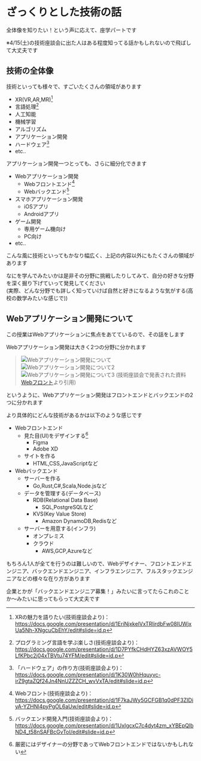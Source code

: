 # ざっくりとした技術の話

全体像を知りたい！という声に応えて、座学パートです

※4/15(土)の技術座談会に出た人はある程度知ってる話かもしれないので飛ばして大丈夫です

## 技術の全体像

技術といっても様々で、すごいたくさんの領域があります

- XR(VR,AR,MR)[^1]
- 言語処理[^2]
- 人工知能
- 機械学習
- アルゴリズム
- アプリケーション開発
- ハードウェア[^3]
- etc..

アプリケーション開発一つとっても、さらに細分化できます

- Webアプリケーション開発
  - Webフロントエンド[^4]
  - Webバックエンド[^5]
- スマホアプリケーション開発
  - iOSアプリ
  - Androidアプリ
- ゲーム開発
  - 専用ゲーム機向け
  - PC向け
- etc..

こんな風に技術といってもかなり幅広く、上記の内容以外にもたくさんの領域があります

なにを学んでみたいかは是非その分野に挑戦したりしてみて、自分の好きな分野を深く掘り下げていって発見してください  
(実際、どんな分野でも詳しく知っていけば自然と好きになるような気がする(高校の数学みたいな感じで))

## Webアプリケーション開発について

この授業はWebアプリケーションに焦点をあてているので、その話をします

Webアプリケーション開発は大きく2つの分野に分かれます

> ![Webアプリケーション開発について](/img/practical-programming/lec02/about-web-application.png)
> ![Webアプリケーション開発について2](/img/practical-programming/lec02/about-web-application2.png)
> ![Webアプリケーション開発について3](/img/practical-programming/lec02/about-web-application3.png)
> (技術座談会で発表された資料[Webフロント](https://docs.google.com/presentation/d/1F7kaJWy5GCFGB1q0dPF3ZIDiyA-YZHNl4pyPgOL6aUw/edit#slide=id.p)より引用)

というように、Webアプリケーション開発はフロントエンドとバックエンドの2つに分かれます

より具体的にどんな技術があるかは以下のような感じです

- Webフロントエンド
  - 見た目(UI)をデザインする[^6]
    - Figma
    - Adobe XD
  - サイトを作る
    - HTML,CSS,JavaScriptなど
- Webバックエンド
  - サーバーを作る
    - Go,Rust,C#,Scala,Node.jsなど
  - データを管理する(データベース)
    - RDB(Relational Data Base)
      - SQL,PostgreSQLなど
    - KVS(Key Value Store)
      - Amazon DynamoDB,Redisなど
  - サーバーを用意する(インフラ)
    - オンプレミス
    - クラウド
      - AWS,GCP,Azureなど

もちろん1人が全てを行うのは難しいので、Webデザイナー、フロントエンドエンジニア、バックエンドエンジニア、インフラエンジニア、フルスタックエンジニアなどの様々な在り方があります

企業とかが「バックエンドエンジニア募集！」みたいに言ってたらこれのことか〜みたいに思ってもらって大丈夫です


[^1]: XRの魅力を語りたい(技術座談会より)：https://docs.google.com/presentation/d/1EriNjxkelVxTRljrdbFw08IUWjxUa5Nh-XNgcuCbEhY/edit#slide=id.p
[^2]: プログラミング言語を学ぶ楽しさ(技術座談会より)：https://docs.google.com/presentation/d/1D7PYfkCHdHYZ63xzAVWOY5LfKPbc2j04xTBVtu74YFM/edit#slide=id.p
[^3]: 「ハードウェア」の作り方(技術座談会より)：https://docs.google.com/presentation/d/1K30W0hHquyvc-irZ9gtaZQf24Jn4NnUZZZCH_wvVxTA/edit#slide=id.p
[^4]: Webフロント(技術座談会より)：https://docs.google.com/presentation/d/1F7kaJWy5GCFGB1q0dPF3ZIDiyA-YZHNl4pyPgOL6aUw/edit#slide=id.p
[^5]: バックエンド開発入門(技術座談会より)：https://docs.google.com/presentation/d/1UxIgcxC7c4dyt4zm_xYBEpQlbND4_t58nSAFBcGvToI/edit#slide=id.p
[^6]: 厳密にはデザイナーの分野であってWebフロントエンドではないかもしれない